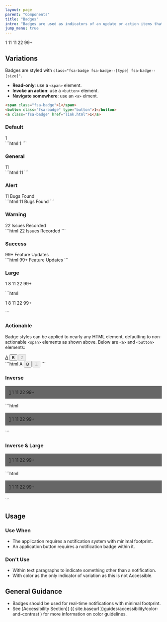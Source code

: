 ```yaml
---
layout: page
parent: "Components"
title: "Badges"
intro: "Badges are used as indicators of an update or action items that have yet to be completed."
jump_menu: true
---
```


<div class="ds-preview">
  <p>
    <span class="fsa-badge">1</span>
    <span class="fsa-badge fsa-badge--general">11</span>
    <span class="fsa-badge fsa-badge--alert">11</span>
    <span class="fsa-badge fsa-badge--warning">22</span>
    <span class="fsa-badge fsa-badge--success">99+</span>
  </p>
</div>

## Variations

Badges are styled with `class="fsa-badge fsa-badge--[type] fsa-badge--[size]"`.

* **Read-only**: use a `<span>` element.
* **Invoke an action**: use a `<button>` element.
* **Navigate somewhere**: use an `<a>` elment.

```html
<span class="fsa-badge">1</span>
<button class="fsa-badge" type="button">1</button>
<a class="fsa-badge" href="link.html">1</a>
```

### Default

<div class="ds-preview">
  <span class="fsa-badge">1</span>
</div>
```html
<span class="fsa-badge">1</span>
```

### General

<div class="ds-preview">
  <span class="fsa-badge fsa-badge--general">11</span>
</div>
```html
<span class="fsa-badge fsa-badge--general">11</span>
```

### Alert

<div class="ds-preview">
  <span class="fsa-badge fsa-badge--alert">11</span> Bugs Found
</div>
```html
<span class="fsa-badge fsa-badge--alert">11</span> Bugs Found
```

### Warning

<div class="ds-preview">
  <span class="fsa-badge fsa-badge--warning">22</span> Issues Recorded
</div>
```html
<span class="fsa-badge fsa-badge--warning">22</span> Issues Recorded
```

### Success

<div class="ds-preview">
  <span class="fsa-badge fsa-badge--success">99+</span> Feature Updates
</div>
```html
<span class="fsa-badge fsa-badge--success">99+</span> Feature Updates
```

### Large

<div class="ds-preview">
  <p>
    <span class="fsa-badge fsa-badge--large">1</span>
    <span class="fsa-badge fsa-badge--large fsa-badge--general">8</span>
    <span class="fsa-badge fsa-badge--large fsa-badge--alert">11</span>
    <span class="fsa-badge fsa-badge--large fsa-badge--warning">22</span>
    <span class="fsa-badge fsa-badge--large fsa-badge--success">99+</span>
  </p>
</div>
```html
<p>
  <span class="fsa-badge fsa-badge--large">1</span>
  <span class="fsa-badge fsa-badge--large fsa-badge--general">8</span>
  <span class="fsa-badge fsa-badge--large fsa-badge--alert">11</span>
  <span class="fsa-badge fsa-badge--large fsa-badge--warning">22</span>
  <span class="fsa-badge fsa-badge--large fsa-badge--success">99+</span>
</p>
```

### Actionable

Badge styles can be applied to nearly any HTML element, defaulting to non-actionable `<span>` elements as shown above. Below are `<a>` and `<button>` elements:

<div class="ds-preview">
  <a class="fsa-badge fsa-badge--general" href="link.html">A</a>
  <button class="fsa-badge fsa-badge--general" type="button">B</button>
  <button class="fsa-badge fsa-badge--general" type="button" disabled="disabled">Z</button>
</div>
```html
<a class="fsa-badge fsa-badge--general" href="link.html">A</a>
<button class="fsa-badge fsa-badge--general" type="button">B</button>
<button class="fsa-badge fsa-badge--general" type="button" disabled="disabled">Z</button>
```

### Inverse

<div class="ds-preview">
  <p style="background-color: #666; padding: 12px">
    <a class="fsa-badge fsa-badge--inverse" href="link/to/asdfasdf.html">1</a>
    <span class="fsa-badge fsa-badge--inverse">1</span>
    <span class="fsa-badge fsa-badge--inverse">11</span>
    <span class="fsa-badge fsa-badge--inverse">22</span>
    <span class="fsa-badge fsa-badge--inverse">99+</span>
  </p>
</div>
```html
<p style="background-color: #666; padding: 12px">
  <a class="fsa-badge fsa-badge--inverse" href="link/to/asdfasdf.html">1</a>
  <span class="fsa-badge fsa-badge--inverse">1</span>
  <span class="fsa-badge fsa-badge--inverse">11</span>
  <span class="fsa-badge fsa-badge--inverse">22</span>
  <span class="fsa-badge fsa-badge--inverse">99+</span>
</p>
```

### Inverse & Large


<div class="ds-preview">
  <p style="background-color: #666; padding: 12px">
    <a class="fsa-badge fsa-badge--large fsa-badge--inverse" href="link/to/asdfasdf.html">1</a>
    <span class="fsa-badge fsa-badge--large fsa-badge--inverse">1</span>
    <span class="fsa-badge fsa-badge--large fsa-badge--inverse">11</span>
    <span class="fsa-badge fsa-badge--large fsa-badge--inverse">22</span>
    <span class="fsa-badge fsa-badge--large fsa-badge--inverse">99+</span>
  </p>
</div>
```html
<p style="background-color: #666; padding: 12px">
  <a class="fsa-badge fsa-badge--large fsa-badge--inverse" href="link/to/asdfasdf.html">1</a>
  <span class="fsa-badge fsa-badge--large fsa-badge--inverse">1</span>
  <span class="fsa-badge fsa-badge--large fsa-badge--inverse">11</span>
  <span class="fsa-badge fsa-badge--large fsa-badge--inverse">22</span>
  <span class="fsa-badge fsa-badge--large fsa-badge--inverse">99+</span>
</p>
```

## Usage

### Use When

* The application requires a notification system with minimal footprint.
* An application button requires a notification badge within it.

### Don't Use

* Within text paragraphs to indicate something other than a notification.
* With color as the only indicator of variation as this is not Accessible.

## General Guidance

* Badges should be used for real-time notifications with minimal footprint.
* See [Accessibility Section]( {{ site.baseurl }}guides/accessibility/color-and-contrast ) for more information on color guidelines.
